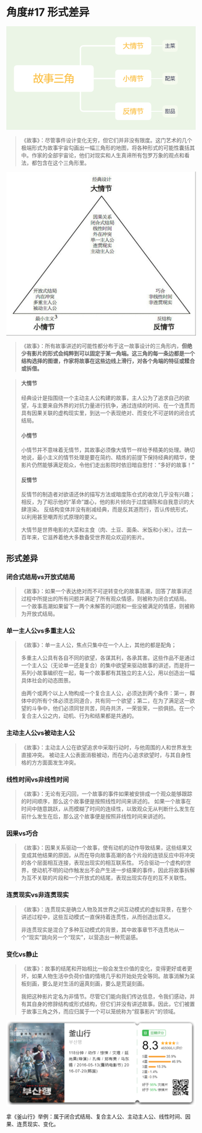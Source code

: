 # 角度\#17 形式差异

![](../.gitbook/assets/image%20%2849%29.png)

> 《故事》：尽管事件设计变化无穷，但它们并非没有限度。这门艺术的几个极端形式为故事宇宙勾画出一幅三角形的地图，将各种形式的可能性囊括其中。作家的全部宇宙论，他们对现实和人生真谛所有包罗万象的观点和看法，都包含在这个三角形里。

![&#x6765;&#x81EA;&#x300A;&#x6545;&#x4E8B;&#x300B;](../.gitbook/assets/image%20%2859%29.png)

> 《故事》：所有故事讲述的可能性都分布于这一故事设计的三角形内，**但绝少有影片的形式会纯粹到可以固定于某一角端。这三角的每一条边都是一个结构选择的图谱，作家将故事在这些边线上滑行，对各个角端的特征或糅合或拆借。**

> #### 大情节
>
> 经典设计是指围绕一个主动主人公构建的故事，主人公为了追求自己的欲望，与主要来自外界的对抗力量进行抗争，通过连续的时间、在一个连贯而具有因果关联的虚构现实里，到达一个表现绝对、而变化不可逆转的闭合式结局。
>
> #### 小情节
>
> 小情节并不意味着无情节，其故事必须像大情节一样给予精美的处理。确切地说，最小主义的情节处理是要在简约、精炼的前提下保持经典的精华，使影片仍然能够满足观众，令他们走出影院时依旧暗自思忖：“多好的故事！” 
>
> #### 反情节
>
> 反情节的制造者对欲语还休的描写方法或暗度陈仓式的收敛几乎没有兴趣；相反，为了昭示他的“革命”雄心，他的影片倾向于过度铺陈和自我意识的大肆渲染。 反结构变体并没有削减经典，而是反其道而行，否认传统形式，以利用甚至嘲弄形式原理的要义。
>
> 大情节是世界电影的大菜和主食（肉、土豆、面条、米饭和小米）。过去一百年来，它滋养着绝大多数备受世界观众欢迎的影片。

## 形式差异

### 闭合式结局vs开放式结局

> 《故事》：如果一个表达绝对而不可逆转变化的故事高潮，回答了故事讲述过程中所提出的所有问题并满足了所有观众情感，则被称为闭合式结局。 一个故事高潮如果留下一两个未解答的问题和一些没被满足的情感，则被称为开放式结局。

### 单一主人公vs多重主人公

> 《故事》：单一主人公，焦点只集中在一个人上，其他的都是配角；
>
> 多重主人公具有各自不同的欲望，各谋其利，各承其害。这些作品不是通过一个主人公（无论单一还是复合）的集中欲望来驱动故事的讲述，而是将一系列小故事编织在一起，每一个故事都有其独立的主人公，用以创造出一幅具体社会的动态图景。
>
> 由两个或两个以上人物构成一个复合主人公，必须达到两个条件：第一，群体中的所有个体必须志同道合，共有同一个欲望；第二，在为了满足这一欲望的斗争中，他们必须同甘共苦，同舟共济，一荣皆荣，一损俱损。在一个复合主人公之内，动机、行为和结果都是共通的。

### 主动主人公vs被动主人公

> 《故事》：主动主人公在欲望追求中采取行动时，与他周围的人和世界发生直接冲突。 被动主人公表面消极被动，而在内心追求欲望时，与其自身性格的方方面面发生冲突。

### 线性时间vs非线性时间

> 《故事》：无论有无闪回，一个故事的事件如果被安排成一个观众能够跟踪的时间顺序，那么这个故事便是按照线性时间来讲述的。 如果一个故事在时间中随意跳跃，从而模糊了时间的连续性，以致观众无从判断什么发生在前什么发生在后，那么这个故事便是按照非线性时间来讲述的。

### 因果vs巧合

> 《故事》：因果关系驱动一个故事，使有动机的动作导致结果，这些结果又变成其他结果的原因，从而在导向故事高潮的各个片段的连锁反应中将冲突的各个层面相互连接，表现出现实的相互联系性。 巧合驱动一个虚构的世界，使动机不明的动作触发出不会产生进一步结果的事件，因此将故事拆解为互不关联的片段和一个开放式的结尾，表现出现实存在的互不关联性。

### 连贯现实vs非连贯现实

> 《故事》：连贯现实是确立人物及其世界之间互动模式的虚拟背景，在整个讲述过程中，这些互动模式一直保持着连贯性，从而创造出意义。
>
> 非连贯现实是混合了多种互动模式的背景，其中故事章节不连贯地从一个“现实”跳向另一个“现实”，以营造出一种荒诞感。

### 变化vs静止

> 《故事》：故事的结尾和开始相比一般会发生价值的变化，变得更好或者更坏，如果人物生活中负荷价值的情境几乎和开始处完全等同。故事消解为呆板刻画，要么是对生活的逼真刻画，要么是荒诞刻画。
>
> 我把这种影片定名为非情节。尽管它们能向我们传达信息，令我们感动，并有其自身的修辞结构或形式结构，但它们并没有讲述故事。因此，它们被置于故事三角之外，而应归属于一个可以笼统称为“叙事影片”的领域。

![](../.gitbook/assets/image%20%2863%29.png)

拿《釜山行》举例：属于闭合式结局、复合主人公、主动主人公、线性时间、因果、连贯现实、变化。

